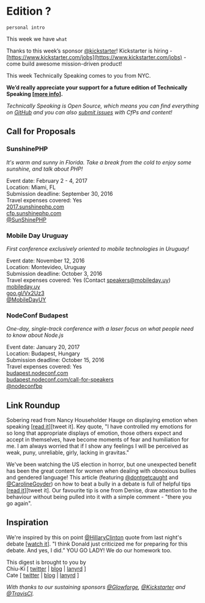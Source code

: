 # Edition ?

`personal intro`

This week we have `what`

Thanks to this week’s sponsor [@kickstarter](https://twitter.com/kickstarter)! Kickstarter is hiring - [https://www.kickstarter.com/jobs](https://www.kickstarter.com/jobs)  - come build awesome mission-driven product! 

This week Technically Speaking comes to you from NYC.

**We’d really appreciate your support for a future edition of Technically Speaking [[more info](http://www.techspeak.email/sponsorship/)].**  

*Technically Speaking is Open Source, which means you can find everything on [GitHub](https://github.com/catehstn/technically-speaking/) and you can also [submit issues](https://github.com/catehstn/technically-speaking/issues/new) with CfPs and content!*  

## Call for Proposals

### SunshinePHP
*It's warm and sunny in Florida. Take a break from the cold to enjoy some sunshine, and talk about PHP!*
 
Event date: February 2 - 4, 2017  
Location: Miami, FL  
Submission deadline: September 30, 2016  
Travel expenses covered: Yes  
[2017.sunshinephp.com](https://2017.sunshinephp.com/)  
[cfp.sunshinephp.com](https://cfp.sunshinephp.com/)  
[@SunShinePHP](https://twitter.com/SunShinePHP)


### Mobile Day Uruguay
*First conference exclusively oriented to mobile technologies in Uruguay!* 
 
Event date: November 12, 2016  
Location: Montevideo, Uruguay  
Submission deadline: October 3, 2016  
Travel expenses covered: Yes (Contact speakers@mobileday.uy)  
[mobileday.uy](http://mobileday.uy)  
[goo.gl/Vx2Uz3](https://goo.gl/Vx2Uz3)  
[@MobileDayUY](http://twitter.com/mobiledayuy)


### NodeConf Budapest
*One-day, single-track conference with a laser focus on what people need to know about Node.js*

Event date: January 20, 2017  
Location: Budapest, Hungary  
Submission deadline: October 15, 2016  
Travel expenses covered: Yes  
[budapest.nodeconf.com](http://budapest.nodeconf.com)  
[budapest.nodeconf.com/call-for-speakers](http://budapest.nodeconf.com/call-for-speakers)  
[@nodeconfbp](https://twitter.com/nodeconfbp)


## Link Roundup

Sobering read from Nancy Householder Hauge on displaying emotion when speaking [[read it](http://consultingadultblog.blogspot.com/2016/09/speaking-as-woman.html)][tweet it]. Key quote, "I have controlled my emotions for so long that appropriate displays of emotion, those others expect and accept in themselves, have become moments of fear and humiliation for me.  I am always worried that if I show any feelings I will be perceived as weak, puny, unreliable, girly, lacking in gravitas."

We've been watching the US election in horror, but one unexpected benefit has been the great content for women when dealing with obnoxious bullies and gendered language! This article (featuring [@dontgetcaught](http://twitter.com/dontgetcaught) and [@CarolineGoyder](http://twitter.com/CarolineGoyder)) on how to beat a bully in a debate is full of helpful tips [[read it](http://qz.com/790454/a-strategy-to-help-hillary-clinton-beat-donald-trump-in-the-debates-can-also-help-you-defeat-the-office-bully/)][tweet it]. Our favourite tip is one from Denise, draw attention to the behaviour without being pulled into it with a simple comment - "there you go again". 

## Inspiration

We're inspired by this on point [@HillaryClinton](http://twitter.com/HillaryClinton) quote from last night's debate [[watch it](https://twitter.com/politico/status/780589215054790656)]. "I think Donald just criticized me for preparing for this debate. And yes, I did.” YOU GO LADY! We do our homework too.


This digest is brought to you by  
Chiu-Ki [ [twitter](https://twitter.com/chiuki) | [blog](http://blog.sqisland.com/) | [lanyrd](http://lanyrd.com/profile/chiuki/) ]  
Cate [ [twitter](https://twitter.com/catehstn) | [blog](http://www.catehuston.com/blog/) | [lanyrd](http://lanyrd.com/profile/catehstn/) ]

*With thanks to our sustaining sponsors [@Glowforge](http://twitter.com/glowforge), [@Kickstarter](http://twitter.com/kickstarter) and [@TravisCI](http://twitter.com/travisci).*
